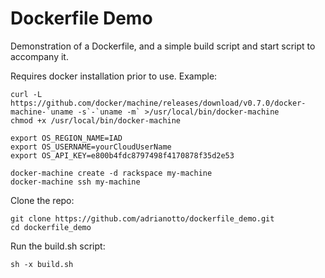 # Dockerfile Demo
Demonstration of a Dockerfile, and a simple build script and start script to accompany it.

Requires docker installation prior to use. Example:

```
curl -L https://github.com/docker/machine/releases/download/v0.7.0/docker-machine-`uname -s`-`uname -m` >/usr/local/bin/docker-machine
chmod +x /usr/local/bin/docker-machine

export OS_REGION_NAME=IAD
export OS_USERNAME=yourCloudUserName
export OS_API_KEY=e800b4fdc8797498f4170878f35d2e53

docker-machine create -d rackspace my-machine
docker-machine ssh my-machine
```

Clone the repo:

```
git clone https://github.com/adrianotto/dockerfile_demo.git
cd dockerfile_demo
```

Run the build.sh script:

```sh -x build.sh```
